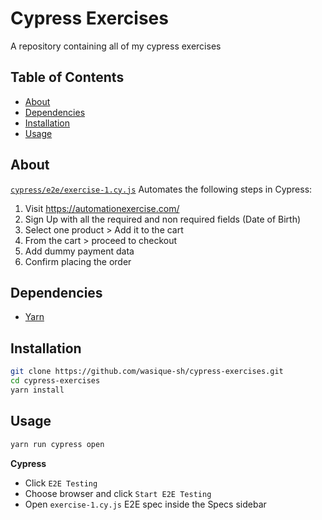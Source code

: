 # Cypress Exercises
A repository containing all of my cypress exercises

## Table of Contents
- [About](#about)
- [Dependencies](#dependencies)
- [Installation](#installation)
- [Usage](#usage)

## About
[`cypress/e2e/exercise-1.cy.js`](https://github.com/wasique-sh/cypress-exercises/blob/master/cypress/e2e/exercise-1.cy.js) Automates the following steps in Cypress:
1. Visit https://automationexercise.com/
2. Sign Up with all the required and non required fields (Date of Birth)
3. Select one product > Add it to the cart
4. From the cart > proceed to checkout
5. Add dummy payment data
6. Confirm placing the order


## Dependencies
- [Yarn](https://github.com/yarnpkg/berry)

## Installation
```sh
git clone https://github.com/wasique-sh/cypress-exercises.git
cd cypress-exercises
yarn install
```
## Usage
```sh
yarn run cypress open
```
**Cypress**
- Click `E2E Testing`
- Choose browser and click `Start E2E Testing`
- Open `exercise-1.cy.js` E2E spec inside the Specs sidebar
